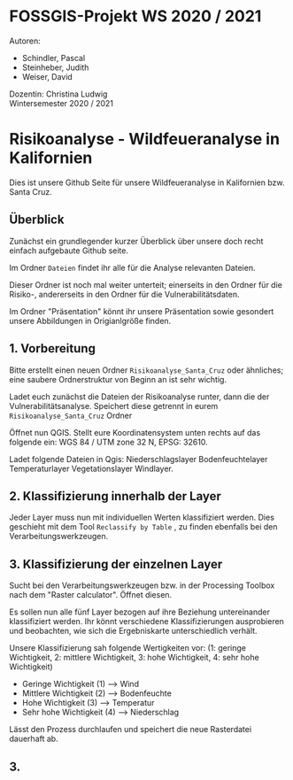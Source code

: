 # FOSSGIS-Projekt WS 2020 / 2021

Autoren: 
- Schindler, Pascal
- Steinheber, Judith
- Weiser, David <br/>

Dozentin: Christina Ludwig <br/>
Wintersemester 2020 / 2021 <br/>


# Risikoanalyse - Wildfeueranalyse in Kalifornien <br/>


Dies ist unsere Github Seite für unsere Wildfeueranalyse in Kalifornien bzw. Santa Cruz.


## Überblick

Zunächst ein grundlegender kurzer Überblick über unsere doch recht einfach aufgebaute Github seite. <br/>

Im Ordner `Dateien` findet ihr alle für die Analyse relevanten Dateien. <br/>

Dieser Ordner ist noch mal weiter unterteit; einerseits in den Ordner für die Risiko-, andererseits in den Ordner für die Vulnerabilitätsdaten.

Im Ordner "Präsentation" könnt ihr unsere Präsentation sowie gesondert unsere Abbildungen in Origianlgröße finden.

## 1. Vorbereitung

Bitte erstellt einen neuen Ordner `Risikoanalyse_Santa_Cruz` oder ähnliches; eine saubere Ordnerstruktur von Beginn an ist sehr wichtig.

Ladet euch zunächst die Dateien der Risikoanalyse runter, dann die der Vulnerabilitätsanalyse. Speichert diese getrennt in eurem `Risikoanalyse_Santa_Cruz` Ordner

Öffnet nun QGIS. Stellt eure Koordinatensystem unten rechts auf das folgende ein: WGS 84 / UTM zone 32 N, EPSG: 32610.

Ladet folgende Dateien in Qgis:
Niederschlagslayer
Bodenfeuchtelayer
Temperaturlayer
Vegetationslayer
Windlayer.

## 2. Klassifizierung innerhalb der Layer

Jeder Layer muss nun mit individuellen Werten klassifiziert werden. Dies geschieht mit dem Tool `Reclassify by Table` , zu finden ebenfalls bei den Verarbeitungswerkzeugen.

## 3. Klassifizierung der einzelnen Layer

Sucht bei den Verarbeitungswerkzeugen bzw. in der Processing Toolbox nach dem "Raster calculator". Öffnet diesen.

Es sollen nun alle fünf Layer bezogen auf ihre Beziehung untereinander klassifiziert werden. Ihr könnt verschiedene Klassifizierungen ausprobieren und beobachten, wie sich die Ergebniskarte unterschiedlich verhält.

Unsere Klassifizierung sah folgende Wertigkeiten vor: (1: geringe Wichtigkeit, 2: mittlere Wichtigkeit, 3: hohe Wichtigkeit, 4: sehr hohe Wichtigkeit)

- Geringe Wichtigkeit (1) --> Wind
- Mittlere Wichtigkeit (2) --> Bodenfeuchte
- Hohe Wichtigkeit (3) --> Temperatur
- Sehr hohe Wichtigkeit (4) --> Niederschlag


Lässt den Prozess durchlaufen und speichert die neue Rasterdatei dauerhaft ab.

## 3. 
